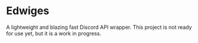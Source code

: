 # Edwiges
A lightweight and blazing fast Discord API wrapper.
This project is not ready for use yet, but it is a work in progress.